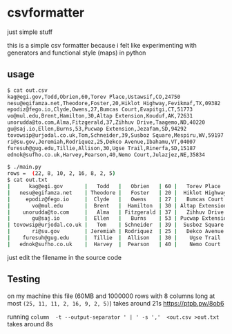 # csvformatter
just simple stuff

this is a simple csv formatter because i felt like experimenting with generators and functional style (maps) in python

## usage

```bash
$ cat out.csv
kag@egi.gov,Todd,Obrien,60,Torev Place,Ustawsif,CO,24750
nesu@egifamza.net,Theodore,Foster,20,Hiklot Highway,Fevikmaf,TX,09382
epodiz@fego.io,Clyde,Owens,27,Bumcas Court,Evapitgi,CT,51773
vo@mul.edu,Brent,Hamilton,30,Altap Extension,Kouduf,AK,72631
unorudda@to.com,Alma,Fitzgerald,37,Zihhuv Drive,Taagemo,ND,40220
gu@saj.io,Ellen,Burns,53,Pucwap Extension,Jezafam,SD,94292
tovowsip@urjodal.co.uk,Tom,Schneider,39,Susboz Square,Mespiru,WV,59197
ri@su.gov,Jeremiah,Rodriquez,25,Dekco Avenue,Ibahamu,VT,04007
furesuh@gug.edu,Tillie,Allison,30,Ugse Trail,Rinerfa,SD,15187
ednok@sufho.co.uk,Harvey,Pearson,40,Nemo Court,Julazjez,NE,35834
```

```bash
$ ./main.py
rows =  (22, 8, 10, 2, 16, 8, 2, 5)
$ cat out.txt
|      kag@egi.gov       |   Todd   |   Obrien   | 60 |   Torev Place    | Ustawsif | CO | 24750 |
|   nesu@egifamza.net    | Theodore |   Foster   | 20 |  Hiklot Highway  | Fevikmaf | TX | 09382 |
|     epodiz@fego.io     |  Clyde   |   Owens    | 27 |   Bumcas Court   | Evapitgi | CT | 51773 |
|       vo@mul.edu       |  Brent   |  Hamilton  | 30 | Altap Extension  |  Kouduf  | AK | 72631 |
|    unorudda@to.com     |   Alma   | Fitzgerald | 37 |   Zihhuv Drive   | Taagemo  | ND | 40220 |
|       gu@saj.io        |  Ellen   |   Burns    | 53 | Pucwap Extension | Jezafam  | SD | 94292 |
| tovowsip@urjodal.co.uk |   Tom    | Schneider  | 39 |  Susboz Square   | Mespiru  | WV | 59197 |
|       ri@su.gov        | Jeremiah | Rodriquez  | 25 |   Dekco Avenue   | Ibahamu  | VT | 04007 |
|    furesuh@gug.edu     |  Tillie  |  Allison   | 30 |    Ugse Trail    | Rinerfa  | SD | 15187 |
|   ednok@sufho.co.uk    |  Harvey  |  Pearson   | 40 |    Nemo Court    | Julazjez | NE | 35834 |
```

just edit the filename in the source code

## Testing
on my machine this file (60MB and 1000000 rows with 8 columns long at most `(25, 11, 11, 2, 16, 9, 2, 5)`) takes around 21s https://ptpb.pw/8ob6

running `column  -t --output-separator ' | ' -s ','  <out.csv >out.txt` takes around 8s

